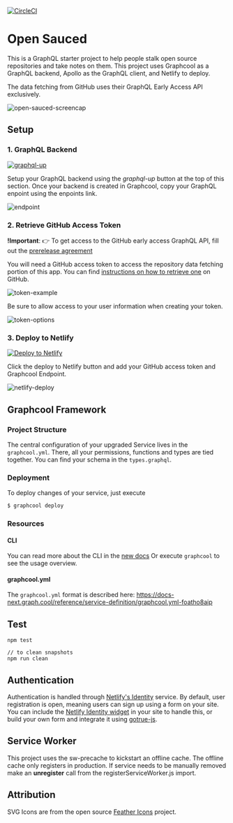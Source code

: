[![CircleCI](https://circleci.com/gh/bdougie/open-sauced.svg?style=svg)](https://circleci.com/gh/bdougie/open-sauced)
# Open Sauced

This is a GraphQL starter project to help people stalk open source repositories and take notes on them. This project uses Graphcool as a GraphQL backend, Apollo as the GraphQL client, and Netlify to deploy. 

The data fetching from GitHub uses their GraphQL Early Access API
exclusively.

![open-sauced-screencap](http://i.imgur.com/VlZVmtB.png)

## Setup

### 1. GraphQL Backend
[![graphql-up](http://static.graph.cool/images/graphql-up.svg)](https://www.graph.cool/graphql-up/new?source=https://raw.githubusercontent.com/bdougie/open-sauced/master/types.graphql)

Setup your GraphQL backend using the *graphql-up* button at the top of this section. Once your backend is created in Graphcool, copy your GraphQL enpoint using the enpoints link.

![endpoint](http://i.imgur.com/cYFsaQs.png)

### 2. Retrieve GitHub Access Token
**!Important**: 👉 To get access to the GitHub early access GraphQL API, fill out the [prerelease agreement](https://github.com/prerelease/agreement)

You will need a GitHub access token to access the repository data
fetching portion of this app. You can find [instructions on how to retrieve one](https://help.github.com/articles/creating-a-personal-access-token-for-the-command-line/) on GitHub.

![token-example](http://i.imgur.com/TAvrse9.png)

Be sure to allow access to your user information when creating your token.

![token-options](http://i.imgur.com/WefKl5c.png)

### 3. Deploy to Netlify 

[![Deploy to Netlify](https://www.netlify.com/img/deploy/button.svg)](https://app.netlify.com/start/deploy?repository=https://github.com/bdougie/open-sauced&stack=cms)

Click the deploy to Netlify button and add your GitHub access token and Graphcool Endpoint.

![netlify-deploy](http://i.imgur.com/Ew8G2z8.png)

## Graphcool Framework

### Project Structure
The central configuration of your upgraded Service lives in the `graphcool.yml`.
There, all your permissions, functions and types are tied together.
You can find your schema in the `types.graphql`.

### Deployment
To deploy changes of your service, just execute
```sh
$ graphcool deploy
```

### Resources

#### CLI
You can read more about the CLI in the [new docs](https://docs-next.graph.cool/reference/graphcool-cli/overview-zboghez5go)
Or execute `graphcool` to see the usage overview.
#### graphcool.yml
The `graphcool.yml` format is described here: https://docs-next.graph.cool/reference/service-definition/graphcool.yml-foatho8aip

## Test

```
npm test

// to clean snapshots
npm run clean
```
## Authentication
Authentication is handled through [Netlify's Identity](https://www.netlify.com/docs/identity/) service. By default, user registration is open, meaning users can sign up using a form on your site. You can include the [Netlify Identity widget](https://github.com/netlify/netlify-identity-widget) in your site to handle this, or build your own form and integrate it using [gotrue-js](https://github.com/netlify/gotrue-js).

## Service Worker
This project uses the sw-precache to kickstart an offline cache. The
offline cache only registers in production. If service needs to be
manually removed make an **unregister** call from the registerServiceWorker.js import. 

## Attribution

SVG Icons are from the open source [Feather Icons]() project. 

